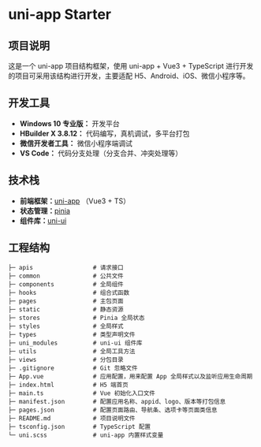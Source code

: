 # uni-app Starter

## 项目说明

这是一个 uni-app 项目结构框架，使用 uni-app + Vue3 + TypeScript 进行开发的项目可采用该结构进行开发，主要适配 H5、Android、iOS、微信小程序等。

## 开发工具

- **Windows 10 专业版：** 开发平台
- **HBuilder X 3.8.12：** 代码编写，真机调试，多平台打包
- **微信开发者工具：** 微信小程序端调试
- **VS Code：** 代码分支处理（分支合并、冲突处理等）

## 技术栈

- **前端框架：**[uni-app](https://uniapp.dcloud.net.cn/) （Vue3 + TS）
- **状态管理：**[pinia](https://pinia.vuejs.org/zh/)
- **组件库：**[uni-ui](https://uniapp.dcloud.net.cn/component/uniui/uni-ui.html)

## 工程结构

```
├─ apis                 # 请求接口
├─ common               # 公共文件
├─ components           # 全局组件
├─ hooks                # 组合式函数
├─ pages                # 主包页面
├─ static               # 静态资源
├─ stores               # Pinia 全局状态
├─ styles               # 全局样式
├─ types                # 类型声明文件
├─ uni_modules          # uni-ui 组件库
├─ utils                # 全局工具方法
├─ views                # 分包目录
├─ .gitignore           # Git 忽略文件
├─ App.vue              # 应用配置，用来配置 App 全局样式以及监听应用生命周期
├─ index.html           # H5 端首页
├─ main.ts              # Vue 初始化入口文件
├─ manifest.json        # 配置应用名称、appid、logo、版本等打包信息
├─ pages.json           # 配置页面路由、导航条、选项卡等页面类信息
├─ README.md            # 项目说明文件
├─ tsconfig.json        # TypeScript 配置
└─ uni.scss             # uni-app 内置样式变量
```
